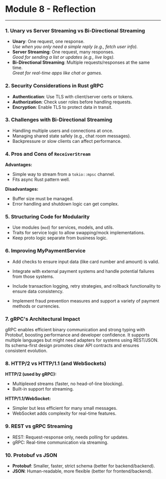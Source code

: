 # Module 8 - Reflection

---

### 1. Unary vs Server Streaming vs Bi-Directional Streaming
- **Unary**: One request, one response.  
  *Use when you only need a simple reply (e.g., fetch user info).*
- **Server Streaming**: One request, many responses.  
  *Good for sending a list or updates (e.g., live logs).*
- **Bi-Directional Streaming**: Multiple requests/responses at the same time.  
  *Great for real-time apps like chat or games.*

### 2. Security Considerations in Rust gRPC
- **Authentication**: Use TLS with client/server certs or tokens.
- **Authorization**: Check user roles before handling requests.
- **Encryption**: Enable TLS to protect data in transit.

### 3. Challenges with Bi-Directional Streaming
- Handling multiple users and connections at once.
- Managing shared state safely (e.g., chat room messages).
- Backpressure or slow clients can affect performance.

### 4. Pros and Cons of `ReceiverStream`
**Advantages:**
- Simple way to stream from a `tokio::mpsc` channel.
- Fits async Rust pattern well.

**Disadvantages:**
- Buffer size must be managed.
- Error handling and shutdown logic can get complex.

### 5. Structuring Code for Modularity
- Use modules (`mod`) for services, models, and utils.
- Traits for service logic to allow swapping/mock implementations.
- Keep proto logic separate from business logic.

### 6. Improving MyPaymentService
- Add checks to ensure input data (like card number and amount) is valid.

- Integrate with external payment systems and handle potential failures from those systems.

- Include transaction logging, retry strategies, and rollback functionality to ensure data consistency.

- Implement fraud prevention measures and support a variety of payment methods or currencies.


### 7. gRPC's Architectural Impact
gRPC enables efficient binary communication and strong typing with Protobuf, boosting performance and developer confidence. It supports multiple languages but might need adapters for systems using REST/JSON. Its schema-first design promotes clear API contracts and ensures consistent evolution.









### 8. HTTP/2 vs HTTP/1.1 (and WebSockets)
**HTTP/2 (used by gRPC):**
- Multiplexed streams (faster, no head-of-line blocking).
- Built-in support for streaming.

**HTTP/1.1/WebSocket:**
- Simpler but less efficient for many small messages.
- WebSocket adds complexity for real-time features.

### 9. REST vs gRPC Streaming
- REST: Request-response only, needs polling for updates.
- gRPC: Real-time communication via streaming.

### 10. Protobuf vs JSON
- **Protobuf**: Smaller, faster, strict schema (better for backend/backend).
- **JSON**: Human-readable, more flexible (better for frontend/backend).

